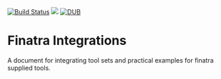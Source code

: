 [![Build Status](https://travis-ci.org/jamesyang124/finatra-integrations.svg?branch=master)](https://travis-ci.org/jamesyang124/finatra-integrations) ![](https://reposs.herokuapp.com/?path=CocoaPods/Specs) [![DUB](https://img.shields.io/dub/l/vibe-d.svg)]()

# Finatra Integrations 

A document for integrating tool sets and practical examples for finatra supplied tools.
